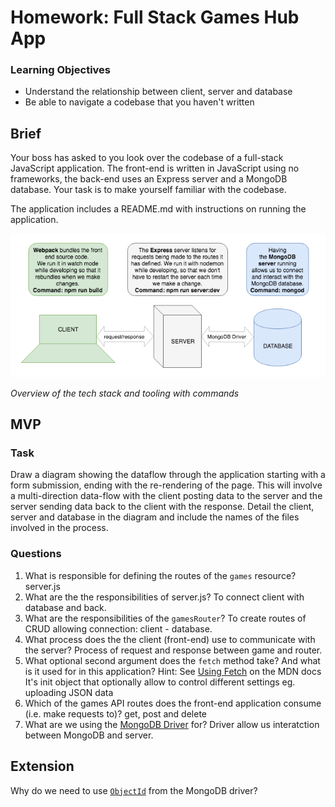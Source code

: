 # Homework: Full Stack Games Hub App

### Learning Objectives

- Understand the relationship between client, server and database
- Be able to navigate a codebase that you haven't written

## Brief

Your boss has asked to you look over the codebase of a full-stack JavaScript application. The front-end is written in JavaScript using no frameworks, the back-end uses an Express server and a MongoDB database. Your task is to make yourself familiar with the codebase.

The application includes a README.md with instructions on running the application.

![Overview of the tech stack and tooling with commands](images/tech_stack_with_commands.png)

*Overview of the tech stack and tooling with commands*

## MVP

### Task

Draw a diagram showing the dataflow through the application starting with a form submission, ending with the re-rendering of the page. This will involve a multi-direction data-flow with the client posting data to the server and the server sending data back to the client with the response. Detail the client, server and database in the diagram and include the names of the files involved in the process.

### Questions

1. What is responsible for defining the routes of the `games` resource?
    server.js
2. What are the the responsibilities of server.js?
    To connect client with database and back. 
3. What are the responsibilities of the `gamesRouter`?
    To create routes of CRUD allowing connection: client - database.
4. What process does the the client (front-end) use to communicate with the server?
    Process of request and response between game and router.
5. What optional second argument does the `fetch` method take? And what is it used for in this application? Hint: See [Using Fetch](https://developer.mozilla.org/en-US/docs/Web/API/Fetch_API/Using_Fetch) on the MDN docs
    It's init object that optionally allow to control different settings eg. uploading JSON data
6. Which of the games API routes does the front-end application consume (i.e. make requests to)?
    get, post and delete
7. What are we using the [MongoDB Driver](http://mongodb.github.io/node-mongodb-native/) for?
    Driver allow us interatction between MongoDB and server.

## Extension

Why do we need to use [`ObjectId`](https://mongodb.github.io/node-mongodb-native/api-bson-generated/objectid.html) from the MongoDB driver?
